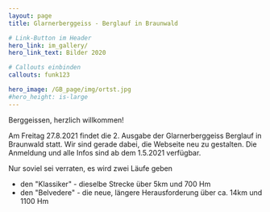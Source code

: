 ```yaml
---
layout: page
title: Glarnerberggeiss - Berglauf in Braunwald

# Link-Button im Header
hero_link: im_gallery/
hero_link_text: Bilder 2020

# Callouts einbinden
callouts: funk123

hero_image: /GB_page/img/ortst.jpg
#hero_height: is-large
---
```


Berggeissen, herzlich willkommen!

Am Freitag 27.8.2021 findet die 2. Ausgabe der Glarnerberggeiss Berglauf in Braunwald statt. Wir sind gerade dabei, die Webseite neu zu gestalten. 
Die Anmeldung und alle Infos sind ab dem 1.5.2021 verfügbar.

Nur soviel sei verraten, es wird zwei Läufe geben

 - den "Klassiker" - dieselbe Strecke über 5km und 700 Hm
 - den "Belvedere" - die neue, längere Herausforderung über ca. 14km und 1100 Hm


